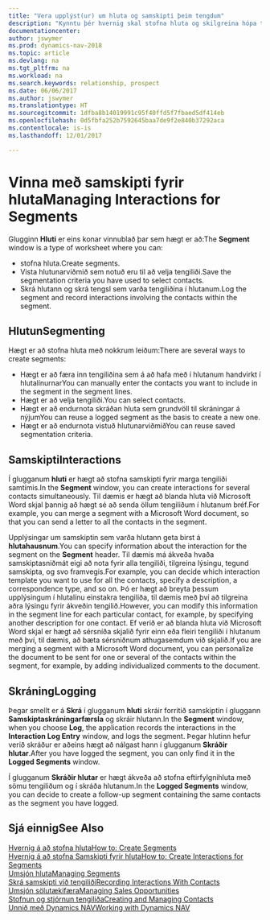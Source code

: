 ```yaml
---
title: "Vera upplýst(ur) um hluta og samskipti þeim tengdum"
description: "Kynntu þér hvernig skal stofna hluta og skilgreina hópa tengiliða og tiltaka samskipti fyrir hluta."
documentationcenter: 
author: jswymer
ms.prod: dynamics-nav-2018
ms.topic: article
ms.devlang: na
ms.tgt_pltfrm: na
ms.workload: na
ms.search.keywords: relationship, prospect
ms.date: 06/06/2017
ms.author: jswymer
ms.translationtype: HT
ms.sourcegitcommit: 1dfba8b14019991c95f40ffd5f7fbaed5df414eb
ms.openlocfilehash: 0d5fbfa252b7592645baa7de9f2e840b37292aca
ms.contentlocale: is-is
ms.lasthandoff: 12/01/2017

---
```

# <a name="managing-interactions-for-segments"></a><span data-ttu-id="c9cea-103">Vinna með samskipti fyrir hluta</span><span class="sxs-lookup"><span data-stu-id="c9cea-103">Managing Interactions for Segments</span></span>
<span data-ttu-id="c9cea-104">Glugginn **Hluti** er eins konar vinnublað þar sem hægt er að:</span><span class="sxs-lookup"><span data-stu-id="c9cea-104">The **Segment** window is a type of worksheet where you can:</span></span>

* <span data-ttu-id="c9cea-105">stofna hluta.</span><span class="sxs-lookup"><span data-stu-id="c9cea-105">Create segments.</span></span>
* <span data-ttu-id="c9cea-106">Vista hlutunarviðmið sem notuð eru til að velja tengiliði.</span><span class="sxs-lookup"><span data-stu-id="c9cea-106">Save the segmentation criteria you have used to select contacts.</span></span>
* <span data-ttu-id="c9cea-107">Skrá hlutann og skrá tengsl sem varða tengiliðina í hlutanum.</span><span class="sxs-lookup"><span data-stu-id="c9cea-107">Log the segment and record interactions involving the contacts within the segment.</span></span>

## <a name="segmenting"></a><span data-ttu-id="c9cea-108">Hlutun</span><span class="sxs-lookup"><span data-stu-id="c9cea-108">Segmenting</span></span>
<span data-ttu-id="c9cea-109">Hægt er að stofna hluta með nokkrum leiðum:</span><span class="sxs-lookup"><span data-stu-id="c9cea-109">There are several ways to create segments:</span></span>

* <span data-ttu-id="c9cea-110">Hægt er að færa inn tengiliðina sem á að hafa með í hlutanum handvirkt í hlutalínurnar</span><span class="sxs-lookup"><span data-stu-id="c9cea-110">You can manually enter the contacts you want to include in the segment in the segment lines.</span></span>
* <span data-ttu-id="c9cea-111">Hægt er að velja tengiliði.</span><span class="sxs-lookup"><span data-stu-id="c9cea-111">You can select contacts.</span></span>
* <span data-ttu-id="c9cea-112">Hægt er að endurnota skráðan hluta sem grundvöll til skráningar á nýjum</span><span class="sxs-lookup"><span data-stu-id="c9cea-112">You can reuse a logged segment as the basis to create a new one.</span></span>
* <span data-ttu-id="c9cea-113">Hægt er að endurnota vistuð hlutunarviðmið</span><span class="sxs-lookup"><span data-stu-id="c9cea-113">You can reuse saved segmentation criteria.</span></span>

## <a name="interactions"></a><span data-ttu-id="c9cea-114">Samskipti</span><span class="sxs-lookup"><span data-stu-id="c9cea-114">Interactions</span></span>
<span data-ttu-id="c9cea-115">Í glugganum **hluti** er hægt að stofna samskipti fyrir marga tengiliði samtímis.</span><span class="sxs-lookup"><span data-stu-id="c9cea-115">In the **Segment** window, you can create interactions for several contacts simultaneously.</span></span> <span data-ttu-id="c9cea-116">Til dæmis er hægt að blanda hluta við Microsoft Word skjal þannig að hægt sé að senda öllum tengiliðum í hlutanum bréf.</span><span class="sxs-lookup"><span data-stu-id="c9cea-116">For example, you can merge a segment with a Microsoft Word document, so that you can send a letter to all the contacts in the segment.</span></span>

<span data-ttu-id="c9cea-117">Upplýsingar um samskiptin sem varða hlutann geta birst á **hlutahausnum**.</span><span class="sxs-lookup"><span data-stu-id="c9cea-117">You can specify information about the interaction for the segment on the **Segment** header.</span></span> <span data-ttu-id="c9cea-118">Til dæmis má ákveða hvaða samskiptasniðmát eigi að nota fyrir alla tengiliði, tilgreina lýsingu, tegund samskipta, og svo framvegis.</span><span class="sxs-lookup"><span data-stu-id="c9cea-118">For example, you can decide which interaction template you want to use for all the contacts, specify a description, a correspondence type, and so on.</span></span> <span data-ttu-id="c9cea-119">Þó er hægt að breyta þessum upplýsingum í hlutalínu einstakra tengiliða, til dæmis með því að tilgreina aðra lýsingu fyrir ákveðin tengilið.</span><span class="sxs-lookup"><span data-stu-id="c9cea-119">However, you can modify this information in the segment line for each particular contact, for example, by specifying another description for one contact.</span></span> <span data-ttu-id="c9cea-120">Ef verið er að blanda hluta við Microsoft Word skjal er hægt að sérsníða skjalið fyrir einn eða fleiri tengiliði í hlutanum með því, til dæmis, að bæta sérsniðnum athugasemdum við skjalið.</span><span class="sxs-lookup"><span data-stu-id="c9cea-120">If you are merging a segment with a Microsoft Word document, you can personalize the document to be sent for one or several of the contacts within the segment, for example, by adding individualized comments to the document.</span></span>

## <a name="logging"></a><span data-ttu-id="c9cea-121">Skráning</span><span class="sxs-lookup"><span data-stu-id="c9cea-121">Logging</span></span>
<span data-ttu-id="c9cea-122">Þegar smellt er á **Skrá** í glugganum **hluti** skráir forritið samskiptin í gluggann **Samskiptaskráningarfærsla** og skráir hlutann.</span><span class="sxs-lookup"><span data-stu-id="c9cea-122">In the **Segment** window, when you choose **Log**, the application records the interactions in the **Interaction Log Entry** window, and logs the segment.</span></span> <span data-ttu-id="c9cea-123">Þegar hlutinn hefur verið skráður er aðeins hægt að nálgast hann í glugganum **Skráðir hlutar**.</span><span class="sxs-lookup"><span data-stu-id="c9cea-123">After you have logged the segment, you can only find it in the **Logged Segments** window.</span></span>

<span data-ttu-id="c9cea-124">Í glugganum **Skráðir hlutar** er hægt ákveða að stofna eftirfylgnihluta með sömu tengiliðum og í skráða hlutanum.</span><span class="sxs-lookup"><span data-stu-id="c9cea-124">In the **Logged Segments** window, you can decide to create a follow-up segment containing the same contacts as the segment you have logged.</span></span>

## <a name="see-also"></a><span data-ttu-id="c9cea-125">Sjá einnig</span><span class="sxs-lookup"><span data-stu-id="c9cea-125">See Also</span></span>
[<span data-ttu-id="c9cea-126">Hvernig á að stofna hluta</span><span class="sxs-lookup"><span data-stu-id="c9cea-126">How to: Create Segments</span></span>](marketing-how-create-segment.md)  
[<span data-ttu-id="c9cea-127">Hvernig á að stofna Samskipti fyrir hluta</span><span class="sxs-lookup"><span data-stu-id="c9cea-127">How to: Create Interactions for Segments</span></span>](marketing-how-create-interactions.md)  
[<span data-ttu-id="c9cea-128">Umsjón hluta</span><span class="sxs-lookup"><span data-stu-id="c9cea-128">Managing Segments</span></span>](marketing-segments.md)  
[<span data-ttu-id="c9cea-129">Skrá samskipti við tengiliði</span><span class="sxs-lookup"><span data-stu-id="c9cea-129">Recording Interactions With Contacts</span></span>](marketing-interactions.md)  
[<span data-ttu-id="c9cea-130">Umsjón sölutækifæra</span><span class="sxs-lookup"><span data-stu-id="c9cea-130">Managing Sales Opportunities</span></span>](marketing-manage-sales-opportunities.md)  
[<span data-ttu-id="c9cea-131">Stofnun og stjórnun tengiliða</span><span class="sxs-lookup"><span data-stu-id="c9cea-131">Creating and Managing Contacts</span></span>](marketing-contacts.md)  
[<span data-ttu-id="c9cea-132">Unnið með Dynamics NAV</span><span class="sxs-lookup"><span data-stu-id="c9cea-132">Working with Dynamics NAV</span></span>](ui-work-product.md)


